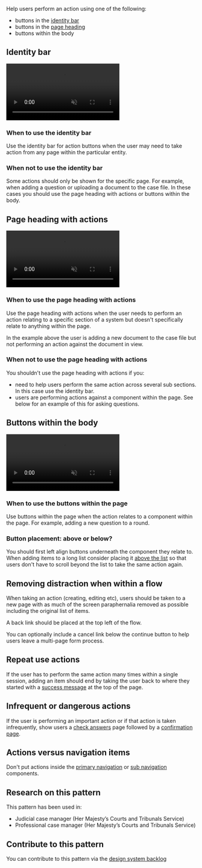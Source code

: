 Help users perform an action using one of the following:

- buttons in the [identity bar](/components/identity-bar/)
- buttons in the [page heading](/components/page-header-with-actions/)
- buttons within the body

## Identity bar

<video role="region" aria-label="Identity action buttons, this video has no audio." controls muted>
  <source src="/public/videos/identity-bar-actions.mp4" type="video/mp4">
</video>

### When to use the identity bar

Use the identity bar for action buttons when the user may need to take action from any page within the particular entity.

### When not to use the identity bar

Some actions should only be shown for the specific page. For example, when adding a question or uploading a document to the case file. In these cases you should use the page heading with actions or buttons within the body.

## Page heading with actions

<video role="region" aria-label="Page header action buttons, this video has no audio." controls muted>
  <source src="/public/videos/page-header-actions.mp4" type="video/mp4">
</video>

### When to use the page heading with actions

Use the page heading with actions when the user needs to perform an action relating to a specific section of a system but doesn't specifically relate to anything within the page.

In the example above the user is adding a new document to the case file but not performing an action against the document in view.

### When not to use the page heading with actions

You shouldn't use the page heading with actions if you:

- need to help users perform the same action across several sub sections. In this case use the identity bar.
- users are performing actions against a component within the page. See below for an example of this for asking questions.

## Buttons within the body

<video role="region" aria-label="In-page action buttons, this video has no audio." controls muted>
  <source src="/public/videos/in-page-actions.mp4" type="video/mp4">
</video>

### When to use the buttons within the page

Use buttons within the page when the action relates to a component within the page. For example, adding a new question to a round.

### Button placement: above or below?

You should first left align buttons underneath the component they relate to. When adding items to a long list consider placing it [above the list](/patterns/filter-a-list/) so that users don't have to scroll beyond the list to take the same action again.

## Removing distraction when within a flow

When taking an action (creating, editing etc), users should be taken to a new page with as much of the screen paraphernalia removed as possible including the original list of items.

A back link should be placed at the top left of the flow.

You can optionally include a cancel link below the continue button to help users leave a multi-page form process.

## Repeat use actions

If the user has to perform the same action many times within a single session, adding an item should end by taking the user back to where they started with a [success message](/components/banner/) at the top of the page.

## Infrequent or dangerous actions

If the user is performing an important action or if that action is taken infrequently, show users a [check answers](https://design-system.service.gov.uk/patterns/check-answers) page followed by a [confirmation page](https://design-system.service.gov.uk/patterns/confirmation-pages).

## Actions versus navigation items

Don't put actions inside the [primary navigation](/components/primary-navigation/) or [sub navigation](/components/sub-navigation/) components.

## Research on this pattern

This pattern has been used in:

- Judicial case manager (Her Majesty’s Courts and Tribunals Service)
- Professional case manager (Her Majesty’s Courts and Tribunals Service)

## Contribute to this pattern

You can contribute to this pattern via the [design system backlog](https://github.com/ministryofjustice/mojdt-design-system-backlog/)
